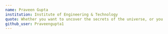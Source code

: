 ```yaml
---
name: Praveen Gupta
institution: Institute of Engineering & Technology
quote: Whether you want to uncover the secrets of the universe, or you just want to pursue a career in the 21st century, basic computer programming is an essential skill to learn. - Stephen Hawking
github_user: Praveengupta1
---
```

